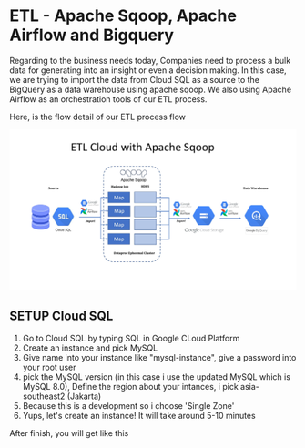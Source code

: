 # ETL - Apache Sqoop, Apache Airflow and Bigquery

Regarding to the business needs today, Companies need to process a bulk data for generating into an insight or even a decision making. In this case, we are trying to import the data from Cloud SQL as a source to the BigQuery as a data warehouse using apache sqoop.
We also using Apache Airflow as an orchestration tools of our ETL process.

Here, is the flow detail of our ETL process flow

![alt text](https://github.com/rauldatascience/apache-sqoop-dag-cluster/blob/main/figure-resource/sqoop-job.jpg?raw=true)

## SETUP Cloud SQL

1. Go to Cloud SQL by typing SQL in Google CLoud Platform
2. Create an instance and pick MySQL
3. Give name into your instance like "mysql-instance", give a password into your root user
4. pick the MySQL version (in this case i use the updated MySQL which is MySQL 8.0), Define the region about your intances, i pick asia-southeast2 (Jakarta)
5. Because this is a development so i choose 'Single Zone'
6. Yups, let's create an instance! It will take around 5-10 minutes

After finish, you will get like this

